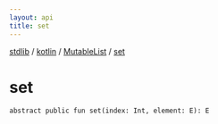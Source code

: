 ```yaml
---
layout: api
title: set
---
```

[stdlib](../../index.md) / [kotlin](../index.md) / [MutableList](index.md) / [set](set.md)

# set

```
abstract public fun set(index: Int, element: E): E
```
